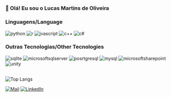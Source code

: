 
### 👋 Olá! Eu sou o Lucas Martins de Oliveira

### Linguagens/Language
<div style = "display: inline_block">
    <img align = "center" alt = "python" src = "https://img.shields.io/badge/Python-14354C?style=for-the-badge&logo=python&logoColor=white"/>
    <img align = "center" alt = "r" src = "https://img.shields.io/badge/R-276DC3?style=for-the-badge&logo=r&logoColor=white"/>
    <img align = "center" alt = "jvascript" src = "https://img.shields.io/badge/JavaScript-F7DF1E?style=for-the-badge&logo=javascript&logoColor=black"/>
    <img align = "center" alt = "c++" src = "https://img.shields.io/badge/C%2B%2B-00599C?style=for-the-badge&logo=c%2B%2B&logoColor=white"/>
    <img align = "center" alt = "c#" src = "https://img.shields.io/badge/C%23-239120?style=for-the-badge&logo=c-sharp&logoColor=white"/>
</div>

### Outras Tecnologias/Other Tecnologies
<div style = "display: inline_block">
    <img align = "center" alt = "sqlite" src = "https://img.shields.io/badge/SQLite-07405E?style=for-the-badge&logo=sqlite&logoColor=white"/>
    <img align = "center" alt = "microsoftsqlserver" src = "https://img.shields.io/badge/Microsoft%20SQL%20Server-CC2927?style=for-the-badge&logo=microsoft%20sql%20server&logoColor=white"/>
    <img align = "center" alt = "posrtgresql" src = "https://img.shields.io/badge/PostgreSQL-316192?style=for-the-badge&logo=postgresql&logoColor=white"/>
    <img align = "center" alt = "mysql" src = "https://img.shields.io/badge/MySQL-005C84?style=for-the-badge&logo=mysql&logoColor=white"/>
    <img align = "center" alt = "microsoftsharepoint" src = "https://img.shields.io/badge/Microsoft_SharePoint-0078D4?style=for-the-badge&logo=microsoft-sharepoint&logoColor=white"/>
    <img align = "center" alt = "unity" src = "https://img.shields.io/badge/Unity-100000?style=for-the-badge&logo=unity&logoColor=white"/>
</div><br/>

![Top Langs](https://github-readme-stats.vercel.app/api/top-langs/?username=lulmi&hide_progress=true)

[![Mail](https://img.shields.io/badge/Gmail-D14836?style=for-the-badge&logo=gmail&logoColor=white)](mailto:lkzdd.mo@gmail.com)
[![LinkedIn](https://img.shields.io/badge/LinkedIn-0077B5?style=for-the-badge&logo=linkedin&logoColor=white)](https://www.linkedin.com/in/lkzdd/)
